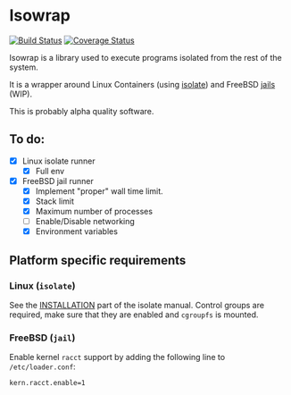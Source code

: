 # Isowrap

[![Build Status](https://travis-ci.org/tudurom/isowrap.svg?branch=master)](https://travis-ci.org/tudurom/isowrap) [![Coverage Status](https://coveralls.io/repos/github/tudurom/isowrap/badge.svg)](https://coveralls.io/github/tudurom/isowrap)

Isowrap is a library used to execute programs isolated from the rest of the system.

It is a wrapper around Linux Containers (using [isolate](https://github.com/ioi/isolate)) and FreeBSD [jails](https://www.freebsd.org/doc/handbook/jails.html) (WIP).

This is probably alpha quality software.

## To do:

- [x] Linux isolate runner
  - [x] Full env
- [x] FreeBSD jail runner
  - [x] Implement "proper" wall time limit.
  - [x] Stack limit
  - [x] Maximum number of processes
  - [ ] Enable/Disable networking
  - [x] Environment variables

## Platform specific requirements

### Linux (`isolate`)

See the [INSTALLATION](https://github.com/ioi/isolate/blob/master/isolate.1.txt#L254-L280) part of the isolate manual. Control groups are required, make sure that they are enabled and `cgroupfs` is mounted.

### FreeBSD (`jail`)

Enable kernel `racct` support by adding the following line to `/etc/loader.conf`:

```
kern.racct.enable=1
```
